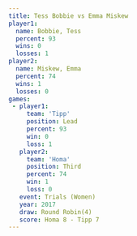```yaml
---
title: Tess Bobbie vs Emma Miskew
player1:            
  name: Bobbie, Tess
  percent: 93       
  wins: 0           
  losses: 1         
player2:            
  name: Miskew, Emma
  percent: 74       
  wins: 1           
  losses: 0         
games:
 - player1:        
     team: 'Tipp'  
     position: Lead
     percent: 93   
     win: 0        
     loss: 1       
   player2:         
     team: 'Homa'   
     position: Third
     percent: 74    
     win: 1         
     loss: 0        
   event: Trials (Women) 
   year: 2017            
   draw: Round Robin(4)  
   score: Homa 8 - Tipp 7
---
```

